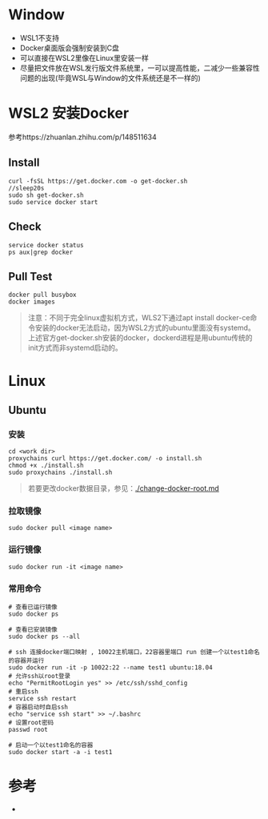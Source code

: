 # Window 
- WSL1不支持
- Docker桌面版会强制安装到C盘
- 可以直接在WSL2里像在Linux里安装一样
- 尽量把文件放在WSL发行版文件系统里，一可以提高性能，二减少一些兼容性问题的出现(毕竟WSL与Window的文件系统还是不一样的)

# WSL2 安装Docker
参考https://zhuanlan.zhihu.com/p/148511634
## Install
```
curl -fsSL https://get.docker.com -o get-docker.sh
//sleep20s
sudo sh get-docker.sh
sudo service docker start
```
## Check 
```
service docker status
ps aux|grep docker
```
## Pull Test
```
docker pull busybox
docker images
```
> 注意：不同于完全linux虚拟机方式，WLS2下通过apt install docker-ce命令安装的docker无法启动，因为WSL2方式的ubuntu里面没有systemd。上述官方get-docker.sh安装的docker，dockerd进程是用ubuntu传统的init方式而非systemd启动的。

# Linux
## Ubuntu
### 安装
```
cd <work dir>
proxychains curl https://get.docker.com/ -o install.sh
chmod +x ./install.sh
sudo proxychains ./install.sh
```
> 若要更改docker数据目录，参见：[./change-docker-root.md](./change-docker-root.md)
### 拉取镜像
```
sudo docker pull <image name>
```
### 运行镜像
```
sudo docker run -it <image name>
```
### 常用命令
```
# 查看已运行镜像
sudo docker ps

# 查看已安装镜像
sudo docker ps --all

# ssh 连接docker端口映射 , 10022主机端口，22容器里端口 run 创建一个以test1命名的容器并运行
sudo docker run -it -p 10022:22 --name test1 ubuntu:18.04
# 允许ssh以root登录
echo "PermitRootLogin yes" >> /etc/ssh/sshd_config
# 重启ssh
service ssh restart
# 容器启动时自启ssh
echo "service ssh start" >> ~/.bashrc
# 设置root密码
passwd root

# 启动一个以test1命名的容器
sudo docker start -a -i test1

```
# 参考
- [](https://blog.csdn.net/winter2121/article/details/118223637)
